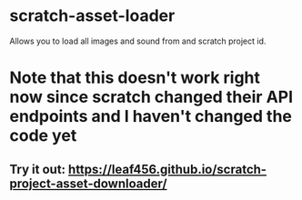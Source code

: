 # scratch-asset-loader
Allows you to load all images and sound from and scratch project id.
# Note that this doesn't work right now since scratch changed their API endpoints and I haven't changed the code yet
## Try it out: https://leaf456.github.io/scratch-project-asset-downloader/
